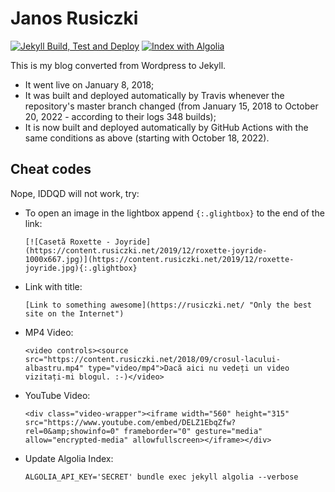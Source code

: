 Janos Rusiczki
==============
[![Jekyll Build, Test and Deploy](https://github.com/janosrusiczki/rusiczki.net/actions/workflows/jekyll-build-test-and-deploy.yml/badge.svg)](https://github.com/janosrusiczki/rusiczki.net/actions/workflows/jekyll-build-test-and-deploy.yml) [![Index with Algolia](https://github.com/janosrusiczki/rusiczki.net/actions/workflows/algolia-index.yml/badge.svg)](https://github.com/janosrusiczki/rusiczki.net/actions/workflows/algolia-index.yml)

This is my blog converted from Wordpress to Jekyll.

* It went live on January 8, 2018;
* It was built and deployed automatically by Travis whenever the repository's master branch changed (from January 15, 2018 to October 20, 2022 - according to their logs 348 builds);
* It is now built and deployed automatically by GitHub Actions with the same conditions as above (starting with October 18, 2022).

## Cheat codes

Nope, IDDQD will not work, try:

* To open an image in the lightbox append `{:.glightbox}` to the end of the link:

  `[![Casetă Roxette - Joyride](https://content.rusiczki.net/2019/12/roxette-joyride-1000x667.jpg)](https://content.rusiczki.net/2019/12/roxette-joyride.jpg){:.glightbox}`
  
* Link with title:

  `[Link to something awesome](https://rusiczki.net/ "Only the best site on the Internet")`

* MP4 Video:

  `<video controls><source src="https://content.rusiczki.net/2018/09/crosul-lacului-albastru.mp4" type="video/mp4">Dacă aici nu vedeți un video vizitați-mi blogul. :-)</video>`
* YouTube Video:
  
  `<div class="video-wrapper"><iframe width="560" height="315" src="https://www.youtube.com/embed/DELZ1EbqZfw?rel=0&amp;showinfo=0" frameborder="0" gesture="media" allow="encrypted-media" allowfullscreen></iframe></div>`
* Update Algolia Index:

  `ALGOLIA_API_KEY='SECRET' bundle exec jekyll algolia --verbose`
